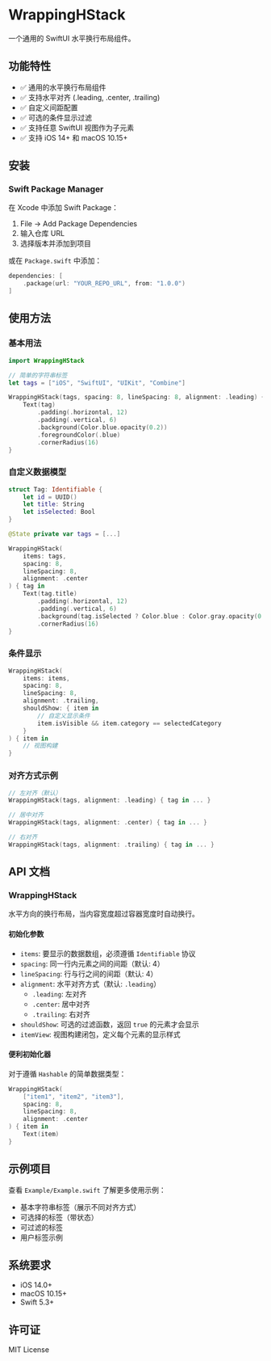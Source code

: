 # WrappingHStack

一个通用的 SwiftUI 水平换行布局组件。

## 功能特性

- ✅ 通用的水平换行布局组件
- ✅ 支持水平对齐 (.leading, .center, .trailing)
- ✅ 自定义间距配置
- ✅ 可选的条件显示过滤
- ✅ 支持任意 SwiftUI 视图作为子元素
- ✅ 支持 iOS 14+ 和 macOS 10.15+

## 安装

### Swift Package Manager

在 Xcode 中添加 Swift Package：

1. File → Add Package Dependencies
2. 输入仓库 URL
3. 选择版本并添加到项目

或在 `Package.swift` 中添加：

```swift
dependencies: [
    .package(url: "YOUR_REPO_URL", from: "1.0.0")
]
```

## 使用方法

### 基本用法

```swift
import WrappingHStack

// 简单的字符串标签
let tags = ["iOS", "SwiftUI", "UIKit", "Combine"]

WrappingHStack(tags, spacing: 8, lineSpacing: 8, alignment: .leading) { tag in
    Text(tag)
        .padding(.horizontal, 12)
        .padding(.vertical, 6)
        .background(Color.blue.opacity(0.2))
        .foregroundColor(.blue)
        .cornerRadius(16)
}
```

### 自定义数据模型

```swift
struct Tag: Identifiable {
    let id = UUID()
    let title: String
    let isSelected: Bool
}

@State private var tags = [...]

WrappingHStack(
    items: tags,
    spacing: 8,
    lineSpacing: 8,
    alignment: .center
) { tag in
    Text(tag.title)
        .padding(.horizontal, 12)
        .padding(.vertical, 6)
        .background(tag.isSelected ? Color.blue : Color.gray.opacity(0.2))
        .cornerRadius(16)
}
```

### 条件显示

```swift
WrappingHStack(
    items: items,
    spacing: 8,
    lineSpacing: 8,
    alignment: .trailing,
    shouldShow: { item in
        // 自定义显示条件
        item.isVisible && item.category == selectedCategory
    }
) { item in
    // 视图构建
}
```

### 对齐方式示例

```swift
// 左对齐（默认）
WrappingHStack(tags, alignment: .leading) { tag in ... }

// 居中对齐
WrappingHStack(tags, alignment: .center) { tag in ... }

// 右对齐
WrappingHStack(tags, alignment: .trailing) { tag in ... }
```

## API 文档

### WrappingHStack

水平方向的换行布局，当内容宽度超过容器宽度时自动换行。

#### 初始化参数

- `items`: 要显示的数据数组，必须遵循 `Identifiable` 协议
- `spacing`: 同一行内元素之间的间距（默认: 4）
- `lineSpacing`: 行与行之间的间距（默认: 4）
- `alignment`: 水平对齐方式（默认: `.leading`）
  - `.leading`: 左对齐
  - `.center`: 居中对齐
  - `.trailing`: 右对齐
- `shouldShow`: 可选的过滤函数，返回 `true` 的元素才会显示
- `itemView`: 视图构建闭包，定义每个元素的显示样式

#### 便利初始化器

对于遵循 `Hashable` 的简单数据类型：

```swift
WrappingHStack(
    ["item1", "item2", "item3"],
    spacing: 8,
    lineSpacing: 8,
    alignment: .center
) { item in
    Text(item)
}
```

## 示例项目

查看 `Example/Example.swift` 了解更多使用示例：

- 基本字符串标签（展示不同对齐方式）
- 可选择的标签（带状态）
- 可过滤的标签
- 用户标签示例

## 系统要求

- iOS 14.0+
- macOS 10.15+
- Swift 5.3+

## 许可证

MIT License